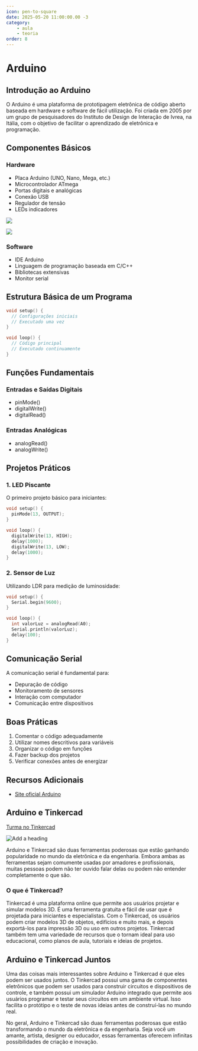 ```yaml
---
icon: pen-to-square
date: 2025-05-20 11:00:00.00 -3
category:
    - aula
    - teoria
order: 8
---
```


# Arduino

## Introdução ao Arduino

O Arduino é uma plataforma de prototipagem eletrônica de código aberto baseada em hardware e software de fácil utilização. Foi criada em 2005 por um grupo de pesquisadores do Instituto de Design de Interação de Ivrea, na Itália, com o objetivo de facilitar o aprendizado de eletrônica e programação.

## Componentes Básicos

### Hardware
- Placa Arduino (UNO, Nano, Mega, etc.)
- Microcontrolador ATmega
- Portas digitais e analógicas
- Conexão USB
- Regulador de tensão
- LEDs indicadores

![](https://ibles-content.tinkercad.com/F6D/NAQ6/LEH47X7G/F6DNAQ6LEH47X7G.png?width=620&height=620&fit=bounds)

![](https://ibles-content.tinkercad.com/F2C/Z4TU/LEH47RIM/F2CZ4TULEH47RIM.png?width=620&height=620&fit=bounds)

### Software
- IDE Arduino
- Linguagem de programação baseada em C/C++
- Bibliotecas extensivas
- Monitor serial

## Estrutura Básica de um Programa

```cpp
void setup() {
  // Configurações iniciais
  // Executado uma vez
}

void loop() {
  // Código principal
  // Executado continuamente
}
```

## Funções Fundamentais

### Entradas e Saídas Digitais
- pinMode()
- digitalWrite()
- digitalRead()

### Entradas Analógicas
- analogRead()
- analogWrite()

## Projetos Práticos

### 1. LED Piscante
O primeiro projeto básico para iniciantes:
```cpp
void setup() {
  pinMode(13, OUTPUT);
}

void loop() {
  digitalWrite(13, HIGH);
  delay(1000);
  digitalWrite(13, LOW);
  delay(1000);
}
```

### 2. Sensor de Luz

Utilizando LDR para medição de luminosidade:

```cpp
void setup() {
  Serial.begin(9600);
}

void loop() {
  int valorLuz = analogRead(A0);
  Serial.println(valorLuz);
  delay(100);
}
```

## Comunicação Serial

A comunicação serial é fundamental para:
- Depuração de código
- Monitoramento de sensores
- Interação com computador
- Comunicação entre dispositivos

## Boas Práticas

1. Comentar o código adequadamente
2. Utilizar nomes descritivos para variáveis
3. Organizar o código em funções
4. Fazer backup dos projetos
5. Verificar conexões antes de energizar

## Recursos Adicionais

- [Site oficial Arduino](https://www.arduino.cc)

## Arduino e Tinkercad

[Turma no Tinkercad](https://www.tinkercad.com/joinclass/5F7QFGMPQ)

![Add a heading](https://ibles-content.tinkercad.com/FD0/FKZS/LEBEG2OJ/FD0FKZSLEBEG2OJ.png?width=620&height=620&fit=bounds)

Arduino e Tinkercad são duas ferramentas poderosas que estão ganhando popularidade no mundo da eletrônica e da engenharia. Embora ambas as ferramentas sejam comumente usadas por amadores e profissionais, muitas pessoas podem não ter ouvido falar delas ou podem não entender completamente o que são.

### O que é Tinkercad?

Tinkercad é uma plataforma online que permite aos usuários projetar e simular modelos 3D. É uma ferramenta gratuita e fácil de usar que é projetada para iniciantes e especialistas. Com o Tinkercad, os usuários podem criar modelos 3D de objetos, edifícios e muito mais, e depois exportá-los para impressão 3D ou uso em outros projetos. Tinkercad também tem uma variedade de recursos que o tornam ideal para uso educacional, como planos de aula, tutoriais e ideias de projetos.

## Arduino e Tinkercad Juntos


Uma das coisas mais interessantes sobre Arduino e Tinkercad é que eles podem ser usados juntos. O Tinkercad possui uma gama de componentes eletrônicos que podem ser usados para construir circuitos e dispositivos de controle, e também possui um simulador Arduino integrado que permite aos usuários programar e testar seus circuitos em um ambiente virtual. Isso facilita o protótipo e o teste de novas ideias antes de construí-las no mundo real.

No geral, Arduino e Tinkercad são duas ferramentas poderosas que estão transformando o mundo da eletrônica e da engenharia. Seja você um amante, artista, designer ou educador, essas ferramentas oferecem infinitas possibilidades de criação e inovação.

